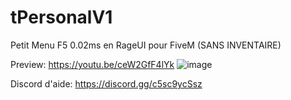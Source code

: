 # tPersonalV1
Petit Menu F5 0.02ms en RageUI pour FiveM (SANS INVENTAIRE)

Preview: https://youtu.be/ceW2GfF4lYk
![image](https://user-images.githubusercontent.com/98286538/151182540-5aa9aa82-043a-4ac3-8171-2fb9a604bed6.png)


Discord d'aide: https://discord.gg/c5sc9ycSsz
